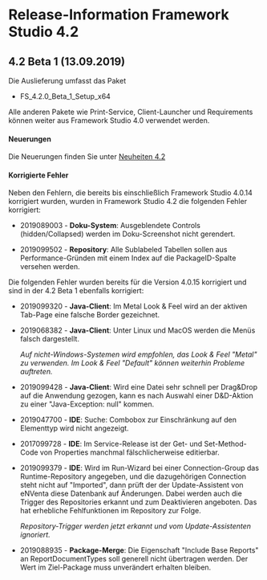 # Release-Information Framework Studio 4.2

## 4.2 Beta 1 (13.09.2019)

Die Auslieferung umfasst das Paket

* FS_4.2.0_Beta_1_Setup_x64

Alle anderen Pakete wie Print-Service, Client-Launcher und Requirements können weiter aus Framework Studio 4.0 verwendet werden.

#### Neuerungen

Die Neuerungen finden Sie unter [Neuheiten 4.2](neuheiten-4-2.md)

#### Korrigierte Fehler

Neben den Fehlern, die bereits bis einschließlich Framework Studio 4.0.14 korrigiert wurden, wurden in Framework Studio 4.2 die folgenden Fehler korrigiert:

* 2019089003 - **Doku-System**: Ausgeblendete Controls (hidden/Collapsed) werden im Doku-Screenshot
    nicht gerendert.

* 2019099502 - **Repository**: Alle Sublabeled Tabellen sollen aus Performance-Gründen mit einem Index
    auf die PackageID-Spalte versehen werden.

Die folgenden Fehler wurden bereits für die Version 4.0.15 korrigiert und sind in der 4.2 Beta 1 ebenfalls korrigiert:

* 2019099320 - **Java-Client**: Im Metal Look & Feel wird an der aktiven Tab-Page eine falsche Border
    gezeichnet.

* 2019068382 - **Java-Client**: Unter Linux und MacOS werden die Menüs falsch dargestellt.

    *Auf nicht-Windows-Systemen wird empfohlen, das Look & Feel "Metal" zu verwenden.
    Im Look & Feel "Default" können weiterhin Probleme auftreten.*

* 2019099428 - **Java-Client**: Wird eine Datei sehr schnell per Drag&Drop auf die Anwendung gezogen,
    kann es nach Auswahl einer D&D-Aktion zu einer "Java-Exception: null" kommen.

* 2019047700 - **IDE**: Suche: Combobox zur Einschränkung auf den Elementtyp wird nicht angezeigt.

* 2017099728 - **IDE**: Im Service-Release ist der Get- und Set-Method-Code von Properties
    manchmal fälschlicherweise editierbar.

* 2019099379 - **IDE**: Wird im Run-Wizard bei einer Connection-Group das Runtime-Repository angegeben,
    und die dazugehörigen Connection steht nicht auf "Imported", dann prüft der der Update-Assistent
    von eNVenta diese Datenbank auf Änderungen. Dabei werden auch die Trigger des Repositories erkannt
    und zum Deaktivieren angeboten. Das hat erhebliche Fehlfunktionen im Repository zur Folge.

    *Repository-Trigger werden jetzt erkannt und vom Update-Assistenten ignoriert.*

* 2019088935 - **Package-Merge**: Die Eigenschaft "Include Base Reports" an ReportDocumentTypes
    soll generell nicht übertragen werden. Der Wert im Ziel-Package muss unverändert erhalten bleiben.
